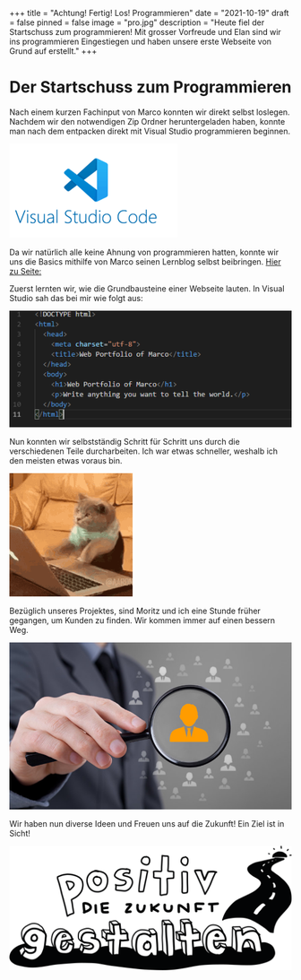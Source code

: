 +++
title = "Achtung! Fertig! Los! Programmieren"
date = "2021-10-19"
draft = false
pinned = false
image = "pro.jpg"
description = "Heute fiel der Startschuss zum programmieren! Mit grosser Vorfreude und Elan sind wir ins programmieren Eingestiegen und haben unsere erste Webseite von Grund auf erstellt."
+++
# Der Startschuss zum Programmieren

Nach einem kurzen Fachinput von Marco konnten wir direkt selbst loslegen. Nachdem wir den notwendigen Zip Ordner heruntergeladen haben, konnte man nach dem entpacken direkt mit Visual Studio programmieren beginnen.

![Diese Software haben wir zum Programmieren verwendet!](visual.png)

Da wir natürlich alle keine Ahnung von programmieren hatten, konnte wir uns die Basics mithilfe von Marco seinen Lernblog selbst beibringen. [Hier zu Seite:](https://code.makery.ch/library/html-css/)

Zuerst lernten wir, wie die Grundbausteine einer Webseite lauten. In Visual Studio sah das bei mir wie folgt aus:

![Meine ersten Zeilen in Visual Studio Code](pes.png)

Nun konnten wir selbstständig Schritt für Schritt uns durch die verschiedenen Teile durcharbeiten. Ich war etwas schneller, weshalb ich den meisten etwas voraus bin.

![](gif-arbeit.gif)

Bezüglich unseres Projektes, sind Moritz und ich eine Stunde früher gegangen, um Kunden zu finden. Wir kommen immer auf einen bessern Weg.

![](kundenb-scuhen.jpg)

Wir haben nun diverse Ideen und Freuen uns auf die Zukunft! Ein Ziel ist in Sicht!

![](positiv_zukunft_gestalten.png)